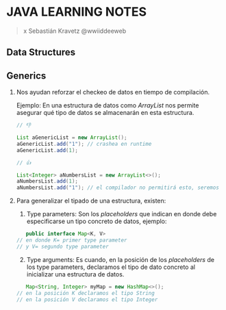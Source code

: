 # JAVA LEARNING NOTES

> x Sebastián Kravetz @wwiiddeeweb

## Data Structures

## Generics

1. Nos ayudan reforzar el checkeo de datos en tiempo de compilación.

   Ejemplo: En una estructura de datos como _ArrayList_ nos permite asegurar qué tipo de datos
   se almacenarán en esta estructura.

    ```java
    // 👎
   
    List aGenericList = new ArrayList();
    aGenericList.add("1"); // crashea en runtime
    aGenericList.add(1);

   // 👍
   
   List<Integer> aNumbersList = new ArrayList<>();
    aNumbersList.add(1);
    aNumbersList.add("1"); // el compilador no permitirá esto, seremos notificados por el IDE antes de ejecutar el programa.
    ```

2. Para generalizar el tipado de una estructura, existen:
    1. Type parameters: Son los _placeholders_ que indican en donde debe especificarse un tipo
       concreto de datos, ejemplo:
   ```java
      public interface Map<K, V> 
   // en donde K= primer type parameter
   // y V= segundo type parameter
   ``` 
    2. Type arguments: Es cuando, en la posición de los _placeholders_ de los type parameters,
       declaramos el tipo de dato concreto al inicializar una estructura de datos.
   ```java
      Map<String, Integer> myMap = new HashMap<>();
   // en la posición K declaramos el tipo String
   // en la posición V declaramos el tipo Integer
   ``` 
      
